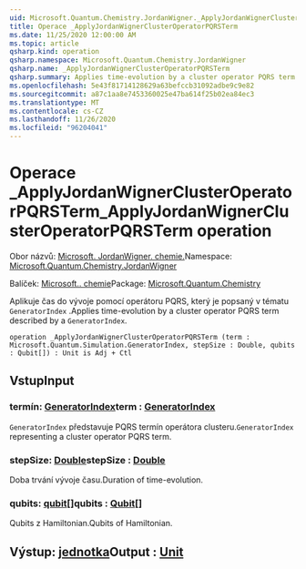 ```yaml
---
uid: Microsoft.Quantum.Chemistry.JordanWigner._ApplyJordanWignerClusterOperatorPQRSTerm
title: Operace _ApplyJordanWignerClusterOperatorPQRSTerm
ms.date: 11/25/2020 12:00:00 AM
ms.topic: article
qsharp.kind: operation
qsharp.namespace: Microsoft.Quantum.Chemistry.JordanWigner
qsharp.name: _ApplyJordanWignerClusterOperatorPQRSTerm
qsharp.summary: Applies time-evolution by a cluster operator PQRS term described by a `GeneratorIndex`.
ms.openlocfilehash: 5e43f81714128629a63befccb31092adbe9c9e82
ms.sourcegitcommit: a87c1aa8e7453360025e47ba614f25b02ea84ec3
ms.translationtype: MT
ms.contentlocale: cs-CZ
ms.lasthandoff: 11/26/2020
ms.locfileid: "96204041"
---
```

# <a name="_applyjordanwignerclusteroperatorpqrsterm-operation"></a><span data-ttu-id="53c3d-102">Operace _ApplyJordanWignerClusterOperatorPQRSTerm</span><span class="sxs-lookup"><span data-stu-id="53c3d-102">_ApplyJordanWignerClusterOperatorPQRSTerm operation</span></span>

<span data-ttu-id="53c3d-103">Obor názvů: [Microsoft. JordanWigner. chemie.](xref:Microsoft.Quantum.Chemistry.JordanWigner)</span><span class="sxs-lookup"><span data-stu-id="53c3d-103">Namespace: [Microsoft.Quantum.Chemistry.JordanWigner](xref:Microsoft.Quantum.Chemistry.JordanWigner)</span></span>

<span data-ttu-id="53c3d-104">Balíček: [Microsoft.. chemie](https://nuget.org/packages/Microsoft.Quantum.Chemistry)</span><span class="sxs-lookup"><span data-stu-id="53c3d-104">Package: [Microsoft.Quantum.Chemistry](https://nuget.org/packages/Microsoft.Quantum.Chemistry)</span></span>


<span data-ttu-id="53c3d-105">Aplikuje čas do vývoje pomocí operátoru PQRS, který je popsaný v tématu `GeneratorIndex` .</span><span class="sxs-lookup"><span data-stu-id="53c3d-105">Applies time-evolution by a cluster operator PQRS term described by a `GeneratorIndex`.</span></span>

```qsharp
operation _ApplyJordanWignerClusterOperatorPQRSTerm (term : Microsoft.Quantum.Simulation.GeneratorIndex, stepSize : Double, qubits : Qubit[]) : Unit is Adj + Ctl
```


## <a name="input"></a><span data-ttu-id="53c3d-106">Vstup</span><span class="sxs-lookup"><span data-stu-id="53c3d-106">Input</span></span>

### <a name="term--generatorindex"></a><span data-ttu-id="53c3d-107">termín: [GeneratorIndex](xref:Microsoft.Quantum.Simulation.GeneratorIndex)</span><span class="sxs-lookup"><span data-stu-id="53c3d-107">term : [GeneratorIndex](xref:Microsoft.Quantum.Simulation.GeneratorIndex)</span></span>

<span data-ttu-id="53c3d-108">`GeneratorIndex` představuje PQRS termín operátora clusteru.</span><span class="sxs-lookup"><span data-stu-id="53c3d-108">`GeneratorIndex` representing a cluster operator PQRS term.</span></span>


### <a name="stepsize--double"></a><span data-ttu-id="53c3d-109">stepSize: [Double](xref:microsoft.quantum.lang-ref.double)</span><span class="sxs-lookup"><span data-stu-id="53c3d-109">stepSize : [Double](xref:microsoft.quantum.lang-ref.double)</span></span>

<span data-ttu-id="53c3d-110">Doba trvání vývoje času.</span><span class="sxs-lookup"><span data-stu-id="53c3d-110">Duration of time-evolution.</span></span>


### <a name="qubits--qubit"></a><span data-ttu-id="53c3d-111">qubits: [qubit](xref:microsoft.quantum.lang-ref.qubit)[]</span><span class="sxs-lookup"><span data-stu-id="53c3d-111">qubits : [Qubit](xref:microsoft.quantum.lang-ref.qubit)[]</span></span>

<span data-ttu-id="53c3d-112">Qubits z Hamiltonian.</span><span class="sxs-lookup"><span data-stu-id="53c3d-112">Qubits of Hamiltonian.</span></span>



## <a name="output--unit"></a><span data-ttu-id="53c3d-113">Výstup: [jednotka](xref:microsoft.quantum.lang-ref.unit)</span><span class="sxs-lookup"><span data-stu-id="53c3d-113">Output : [Unit](xref:microsoft.quantum.lang-ref.unit)</span></span>

